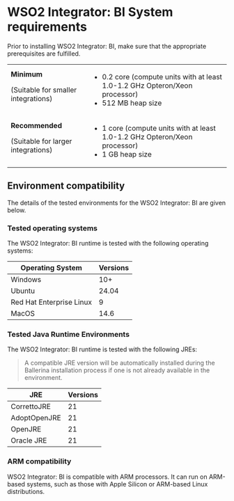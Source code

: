 # WSO2 Integrator: BI System requirements

Prior to installing WSO2 Integrator: BI, make sure that the appropriate prerequisites are fulfilled.

<table>
  <tr>
    <td>
      <b>Minimum</b>
      <p>(Suitable for smaller integrations)</p>
    </td>
    <td>
      <ul>
        <li>
          0.2 core (compute units with at least 1.0-1.2 GHz Opteron/Xeon processor)
        </li>
        <li>
          512 MB heap size
        </li>
      </ul>
    </td>
  </tr>
  <tr>
    <td>
      <b>Recommended</b>
      <p>(Suitable for larger integrations)</p>
    </td>
    <td>
      <ul>
      <li>
          1 core (compute units with at least 1.0-1.2 GHz Opteron/Xeon processor)
        </li>
        <li>
          1 GB heap size
        </li>
      </ul>
    </td>
  </tr>
</table>

## Environment compatibility

The details of the tested environments for the WSO2 Integrator: BI are given below.

### Tested operating systems

The WSO2 Integrator: BI runtime is tested with the following operating systems:

| Operating System         | Versions   |
|--------------------------|------------|
| Windows                  | 10+       |
| Ubuntu                   | 24.04      |
| Red Hat Enterprise Linux | 9   |
| MacOS                    | 14.6      |

### Tested Java Runtime Environments

The WSO2 Integrator: BI runtime is tested with the following JREs:

> A compatible JRE version will be automatically installed during the Ballerina installation process if one is not already available in the environment.

| JRE         |Versions|
|-------------|--------|
| CorrettoJRE | 21 |
| AdoptOpenJRE | 21 |
| OpenJRE     | 21 |
| Oracle JRE  | 21 |

### ARM compatibility

WSO2 Integrator: BI is compatible with ARM processors. It can run on ARM-based systems, such as those with Apple Silicon or ARM-based Linux distributions.
